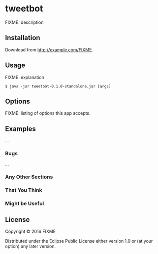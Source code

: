 # tweetbot

FIXME: description

## Installation

Download from http://example.com/FIXME.

## Usage

FIXME: explanation

    $ java -jar tweetbot-0.1.0-standalone.jar [args]

## Options

FIXME: listing of options this app accepts.

## Examples

...

### Bugs

...

### Any Other Sections
### That You Think
### Might be Useful

## License

Copyright © 2016 FIXME

Distributed under the Eclipse Public License either version 1.0 or (at
your option) any later version.
